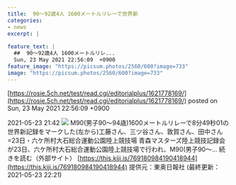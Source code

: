 ```yaml
---
title:  90〜92歳4人 1600メートルリレーで世界新  
categories:
- news
excerpt: |
  
feature_text: |
  ##  90〜92歳4人 1600メートルリレ...
  Sun, 23 May 2021 22:56:09  +0900
feature_image: "https://picsum.photos/2560/600?image=733"
image: "https://picsum.photos/2560/600?image=733"
---
```


[https://rosie.5ch.net/test/read.cgi/editorialplus/1621778169/](https://rosie.5ch.net/test/read.cgi/editorialplus/1621778169/)
posted on Sun, 23 May 2021 22:56:09  +0900

<!--more-->

2021-05-23 21:42 ![](https://contents.oricon.co.jp/upimg/article/3/1523/1523771/detail/img400/eb6c291665aa33336299e9face99d2055ef89399b04da20e8f3b06646e35cd69.jpg) M90(男子90〜94歳)1600メートルリレーで8分49秒01の世界新記録をマークした(左から)工藤さん、三ツ谷さん、敦賀さん、田中さん=23日・六ケ所村大石総合運動公園陸上競技場 青森マスターズ陸上競技記録会が23日、六ケ所村大石総合運動公園陸上競技場で行われ、M90(男子90〜... 続きを読む（外部サイト） [https://this.kiji.is/769180984190418944](https://this.kiji.is/769180984190418944) 提供元：東奥日報社 (最終更新：2021-05-23 22:21)
